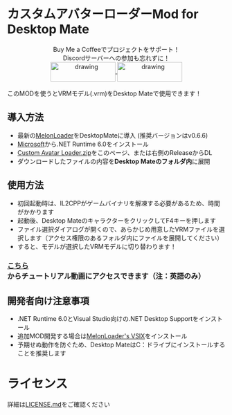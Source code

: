 # カスタムアバターローダーMod for Desktop Mate

<div align="center">
Buy Me a Coffeeでプロジェクトをサポート！<br>
Discordサーバーへの参加も忘れずに！<br>
<a href="https://buymeacoffee.com/sergiomarquina">
<img src="https://i.imgur.com/l7NBjqk.png" alt="drawing" width="150" height="45" align="center">
</a>
<a href="https://discord.gg/cS5nTz82Pe">
<img src="https://images-wixmp-ed30a86b8c4ca887773594c2.wixmp.com/f/dfb00471-ff2a-408e-a085-5e722a9a0cc0/db0lvt8-6d2a5cb1-3a30-4371-8bab-c97b8a69df98.png?token=eyJ0eXAiOiJKV1QiLCJhbGciOiJIUzI1NiJ9.eyJzdWIiOiJ1cm46YXBwOjdlMGQxODg5ODIyNjQzNzNhNWYwZDQxNWVhMGQyNmUwIiwiaXNzIjoidXJuOmFwcDo3ZTBkMTg4OTgyMjY0MzczYTVmMGQ0MTVlYTBkMjZlMCIsIm9iaiI6W1t7InBhdGgiOiJcL2ZcL2RmYjAwNDcxLWZmMmEtNDA4ZS1hMDg1LTVlNzIyYTlhMGNjMFwvZGIwbHZ0OC02ZDJhNWNiMS0zYTMwLTQzNzEtOGJhYi1jOTdiOGE2OWRmOTgucG5nIn1dXSwiYXVkIjpbInVybjpzZXJ2aWNlOmZpbGUuZG93bmxvYWQiXX0.DwCBSmipmF_tFvDSx_nTIk7m5LzQ8pipxUsJMdOvwII" alt="drawing" width="150" height="45" align="center">
</a>
  <br><br>
</div>
このMODを使うとVRMモデル(.vrm)をDesktop Mateで使用できます！

## 導入方法
- 最新の[MelonLoader](https://github.com/LavaGang/MelonLoader/releases/download/v0.6.6/MelonLoader.Installer.exe)をDesktopMateに導入 (推奨バージョンはv0.6.6)
- [Microsoft](https://dotnet.microsoft.com/en-us/download/dotnet/thank-you/runtime-desktop-6.0.36-windows-x64-installer)から.NET Runtime 6.0をインストール
- [Custom Avatar Loader.zip](https://github.com/YusufOzmen01/desktopmate-custom-avatar-loader/releases/latest/download/CustomAvatarLoader.zip)をこのページ、または右側のReleaseからDL
- ダウンロードしたファイルの内容を**Desktop Mateのフォルダ内**に展開

## 使用方法
- 初回起動時は、IL2CPPがゲームバイナリを解凍する必要があるため、時間がかかります
- 起動後、Desktop MateのキャラクターをクリックしてF4キーを押します
- ファイル選択ダイアログが開くので、あらかじめ用意したVRMファイルを選択します（アクセス権限のあるフォルダ内にファイルを展開してください）
- すると、モデルが選択したVRMモデルに切り替わります！

### [こちら](https://youtu.be/CqjfT6QzRLM)からチュートリアル動画にアクセスできます（注：英語のみ）

## 開発者向け注意事項
- .NET Runtime 6.0とVisual Studio向けの.NET Desktop Supportをインストール
- 追加MOD開発する場合は[MelonLoader's VSIX](https://github.com/TrevTV/MelonLoader.VSWizard/releases)をインストール
- 予期せぬ動作を防ぐため、Desktop MateはC：ドライブにインストールすることを推奨します

# ライセンス
詳細は[LICENSE.md](LICENSE.md)をご確認ください
